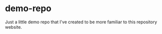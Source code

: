 # demo-repo
Just a little demo repo that I've created to be more familiar to this repository website.
